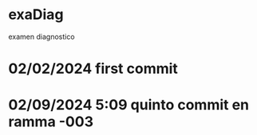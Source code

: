 # exaDiag
examen diagnostico
# 02/02/2024 first commit





# 02/09/2024 5:09 quinto commit en ramma -003
